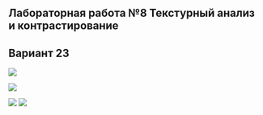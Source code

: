 ## Лабораторная работа №8 Текстурный анализ и контрастирование

## Вариант 23

![](images\img1.png)

![](images\img2.png)  

![](images/z6_full_report_img1.png.png)
![](images/z6_full_report_img2.png.png)
